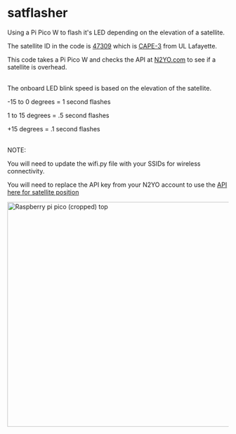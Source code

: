 # satflasher
Using a Pi Pico W to flash it's LED depending on the elevation of a satellite.

The satellite ID in the code is [47309](https://www.n2yo.com/satellite/?s=47309) which is [CAPE-3](https://ee.louisiana.edu/research/cape/satellite-missions/cape-3) from UL Lafayette.


This code takes a Pi Pico W and checks the API at [N2YO.com](https://www.n2yo.com) to see if a satellite is overhead.

<br>
The onboard LED blink speed is based on the elevation of the satellite.

-15 to 0 degrees = 1 second flashes

1 to 15 degrees = .5 second flashes

+15 degrees = .1 second flashes

<br>
NOTE:

You will need to update the wifi.py file with your SSIDs for wireless connectivity.

You will need to replace the API key from your N2YO account to use the [API here for satellite position](https://www.n2yo.com/api/)


<a title="Michael H. („Laserlicht“), CC BY-SA 4.0 &lt;https://creativecommons.org/licenses/by-sa/4.0&gt;, via Wikimedia Commons" href="https://commons.wikimedia.org/wiki/File:Raspberry_pi_pico_(cropped)_top.jpg"><img width="512" alt="Raspberry pi pico (cropped) top" src="https://upload.wikimedia.org/wikipedia/commons/thumb/b/bb/Raspberry_pi_pico_%28cropped%29_top.jpg/512px-Raspberry_pi_pico_%28cropped%29_top.jpg"></a>
